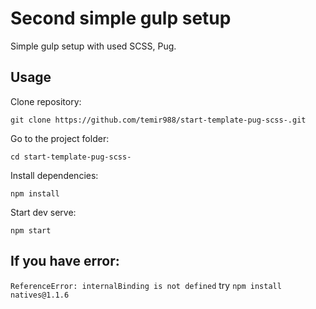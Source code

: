 # Second simple gulp setup
Simple gulp setup with used SCSS, Pug.
## Usage 
Clone repository:

`git clone https://github.com/temir988/start-template-pug-scss-.git`

Go to the project folder:

`cd start-template-pug-scss-`

Install dependencies:

`npm install`

Start dev serve:

`npm start`

## If you have error:
`ReferenceError: internalBinding is not defined` try `npm install natives@1.1.6`
